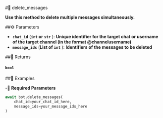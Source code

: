 #🔧 delete_messages

**Use this method to delete multiple messages simultaneously.**

##⚙️ Parameters

- **`chat_id`** (**`int` or `str`** ): **Unique identifier for the target chat or username of the target channel (in the format @channelusername)**
- **`message_ids`** (**List of `int`** ): **Identifiers of the messages to be deleted**

##📲 Returns

#### `bool`

##📀 Examples

-🪫 **Required Parameters**

```python
await bot.delete_messages(
    chat_id=your_chat_id_here,
    message_ids=your_message_ids_here
)
```
